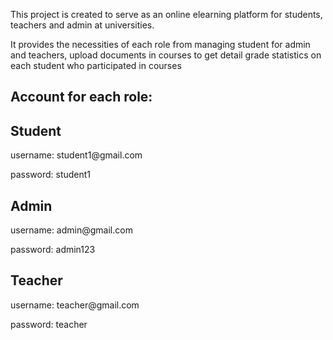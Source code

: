 
<p>This project is created to serve as an online elearning platform for students, teachers and admin at universities.</p>
<p>It provides the necessities of each role from managing student for admin and teachers, upload documents in courses to get detail grade statistics on each student who participated in courses</p>

<h2>Account for each role:</h2>
<h2>Student</h2>
<p><span>username:</span> student1@gmail.com</p>
<p><span>password:</span> student1</p>

<h2>Admin</h2>
<p><span>username:</span> admin@gmail.com</p>
<p><span>password:</span> admin123</p>

<h2>Teacher</h2>
<p><span>username:</span> teacher@gmail.com</p>
<p><span>password:</span> teacher</p>

